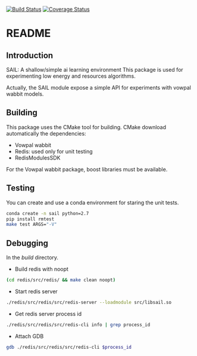 [![Build Status](https://travis-ci.org/lmatthieu/sail.svg?branch=master)](https://travis-ci.org/lmatthieu/sail/)
[![Coverage Status](https://coveralls.io/repos/github/lmatthieu/sail/badge.png?branch=master)](https://coveralls.io/github/lmatthieu/sail?branch=master)

# README 

## Introduction

SAIL: A shallow/simple ai learning environment
This package is used for experimenting low energy and resources algorithms.

Actually, the SAIL module expose a simple API for experiments with vowpal 
wabbit models.

## Building

This package uses the CMake tool for building. CMake download automatically the 
dependencies:
- Vowpal wabbit
- Redis: used only for unit testing
- RedisModulesSDK

For the Vowpal wabbit package, boost libraries must be available.


## Testing

You can create and use a conda environment for staring the unit tests.

``` bash
conda create -n sail python=2.7
pip install rmtest
make test ARGS="-V"
```

## Debugging

In the *build* directory.

- Build redis with noopt
```bash 
(cd redis/src/redis/ && make clean noopt)
```

- Start redis server
```bash
./redis/src/redis/src/redis-server --loadmodule src/libsail.so
```

- Get redis server process id
```bash
./redis/src/redis/src/redis-cli info | grep process_id
```

- Attach GDB
```bash
gdb ./redis/src/redis/src/redis-cli $process_id
```
